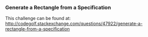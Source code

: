 ### Generate a Rectangle from a Specification

This challenge can be found at: http://codegolf.stackexchange.com/questions/47922/generate-a-rectangle-from-a-specification